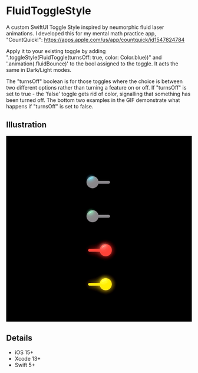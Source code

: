 # FluidToggleStyle

A custom SwiftUI Toggle Style inspired by neumorphic fluid laser animations. I developed this for my mental math practice app, "CountQuick!":
https://apps.apple.com/us/app/countquick/id1547824784

Apply it to your existing toggle by adding ".toggleStyle(FluidToggle(turnsOff: true, color: Color.blue))" and '.animation(.fluidBounce)' to the bool assigned to the toggle. It acts the same in Dark/Light modes.

The "turnsOff" boolean is for those toggles where the choice is between two different options rather than turning a feature on or off. If "turnsOff" is set to true - the 'false' toggle gets rid of color, signalling that something has been turned off. The bottom two examples in the GIF demonstrate what happens if "turnsOff" is set to false.

## Illustration
![](FluidToggle.gif)

## Details
- iOS 15+
- Xcode 13+
- Swift 5+
